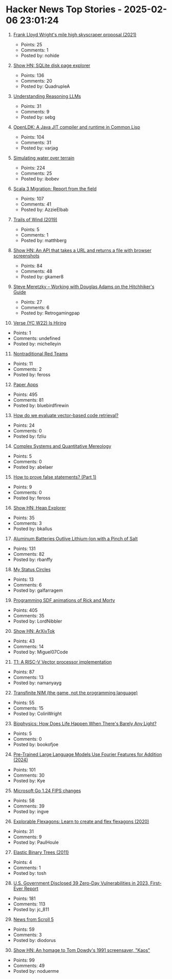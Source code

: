 # Hacker News Top Stories - 2025-02-06 23:01:24

1. [Frank Lloyd Wright's mile high skyscraper proposal (2021)](https://www.onverticality.com/blog/frank-lloyd-wright-mile-high-skyscraper)
   - Points: 25
   - Comments: 1
   - Posted by: nohide

2. [Show HN: SQLite disk page explorer](https://github.com/QuadrupleA/sqlite-page-explorer)
   - Points: 136
   - Comments: 20
   - Posted by: QuadrupleA

3. [Understanding Reasoning LLMs](https://magazine.sebastianraschka.com/p/understanding-reasoning-llms)
   - Points: 31
   - Comments: 9
   - Posted by: sebg

4. [OpenLDK: A Java JIT compiler and runtime in Common Lisp](https://github.com/atgreen/openldk)
   - Points: 104
   - Comments: 31
   - Posted by: varjag

5. [Simulating water over terrain](https://lisyarus.github.io/blog/posts/simulating-water-over-terrain.html)
   - Points: 224
   - Comments: 25
   - Posted by: ibobev

6. [Scala 3 Migration: Report from the field](https://blog.pierre-ricadat.com/scala-3-migration-report-from-the-field)
   - Points: 107
   - Comments: 41
   - Posted by: AzzieElbab

7. [Trails of Wind (2019)](https://trailsofwind.figures.cc/)
   - Points: 5
   - Comments: 1
   - Posted by: matthberg

8. [Show HN: An API that takes a URL and returns a file with browser screenshots](https://github.com/US-Artificial-Intelligence/scraper)
   - Points: 84
   - Comments: 48
   - Posted by: gkamer8

9. [Steve Meretzky – Working with Douglas Adams on the Hitchhiker's Guide](https://spillhistorie.no/qa-with-game-designer-steve-meretzky/)
   - Points: 27
   - Comments: 6
   - Posted by: Retrogamingpap

10. [Verse (YC W22) Is Hiring](undefined)
   - Points: 1
   - Comments: undefined
   - Posted by: michelleyin

11. [Nontraditional Red Teams](https://zachholman.com/posts/red-teams)
   - Points: 11
   - Comments: 2
   - Posted by: feross

12. [Paper Apps](https://gladdendesign.com/collections/paper-apps)
   - Points: 495
   - Comments: 81
   - Posted by: bluebirdfirewin

13. [How do we evaluate vector-based code retrieval?](https://blog.voyageai.com/2024/12/04/code-retrieval-eval/)
   - Points: 24
   - Comments: 0
   - Posted by: fzliu

14. [Complex Systems and Quantitative Mereology](https://abeljansma.nl/2025/01/28/mereoPhysics.html)
   - Points: 5
   - Comments: 0
   - Posted by: abelaer

15. [How to prove false statements? (Part 1)](https://blog.cryptographyengineering.com/2025/02/04/how-to-prove-false-statements-part-1/)
   - Points: 9
   - Comments: 0
   - Posted by: feross

16. [Show HN: Heap Explorer](https://github.com/heap-exploitation/heap-explorer)
   - Points: 35
   - Comments: 3
   - Posted by: bkallus

17. [Aluminum Batteries Outlive Lithium-Ion with a Pinch of Salt](https://spectrum.ieee.org/aluminum-battery)
   - Points: 131
   - Comments: 82
   - Posted by: rbanffy

18. [My Status Circles](https://www.overcomingbias.com/p/my-status-circles)
   - Points: 13
   - Comments: 6
   - Posted by: galfarragem

19. [Programming SDF animations of Rick and Morty](https://danielchasehooper.com/posts/code-animated-rick/)
   - Points: 405
   - Comments: 35
   - Posted by: LordNibbler

20. [Show HN: ArXivTok](https://arxivtok.vercel.app/)
   - Points: 43
   - Comments: 14
   - Posted by: Miguel07Code

21. [T1: A RISC-V Vector processor implementation](https://github.com/chipsalliance/t1)
   - Points: 87
   - Comments: 13
   - Posted by: namanyayg

22. [Transfinite NIM (the game, not the programming language)](https://jdh.hamkins.org/transfinite-nim/)
   - Points: 55
   - Comments: 15
   - Posted by: ColinWright

23. [Biophysics: How Does Life Happen When There's Barely Any Light?](https://www.quantamagazine.org/how-does-life-happen-when-theres-barely-any-light-20250129/)
   - Points: 5
   - Comments: 0
   - Posted by: bookofjoe

24. [Pre-Trained Large Language Models Use Fourier Features for Addition (2024)](https://arxiv.org/abs/2406.03445)
   - Points: 101
   - Comments: 30
   - Posted by: Kye

25. [Microsoft Go 1.24 FIPS changes](https://devblogs.microsoft.com/go/go-1-24-fips-update/)
   - Points: 58
   - Comments: 39
   - Posted by: ingve

26. [Explorable Flexagons: Learn to create and flex flexagons (2020)](http://loki3.com/flex/explore/)
   - Points: 31
   - Comments: 9
   - Posted by: PaulHoule

27. [Elastic Binary Trees (2011)](http://wtarreau.blogspot.com/2011/12/elastic-binary-trees-ebtree.html)
   - Points: 4
   - Comments: 1
   - Posted by: tosh

28. [U.S. Government Disclosed 39 Zero-Day Vulnerabilities in 2023, First-Ever Report](https://www.zetter-zeroday.com/u-s-government-disclosed-39-zero-day-vulnerabilities-in-2023-per-first-ever-report/)
   - Points: 181
   - Comments: 113
   - Posted by: jc_811

29. [News from Scroll 5](https://scrollprize.substack.com/p/exciting-news-from-scroll-5)
   - Points: 59
   - Comments: 3
   - Posted by: diodorus

30. [Show HN: An homage to Tom Dowdy's 1991 screensaver, "Kaos"](https://thestrikeagency.com/kaos/)
   - Points: 99
   - Comments: 49
   - Posted by: noduerme

